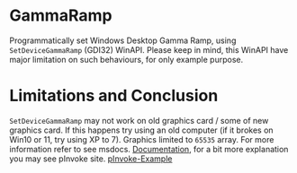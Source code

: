 # GammaRamp
Programmatically set Windows Desktop Gamma Ramp, using `SetDeviceGammaRamp` (GDI32) WinAPI. Please keep in mind, this WinAPI have major limitation on such behaviours, for only example purpose.

# Limitations and Conclusion
`SetDeviceGammaRamp` may not work on old graphics card / some of new graphics card. If this happens try using an old computer (if it brokes on Win10 or 11, try using XP to 7). Graphics limited to `65535` array. For more information refer to see msdocs. [Documentation](https://docs.microsoft.com/en-us/windows/win32/api/wingdi/nf-wingdi-setdevicegammaramp), for a bit more explanation you may see pInvoke site. [pInvoke-Example](https://www.pinvoke.net/default.aspx/gdi32.setdevicegammaramp)

